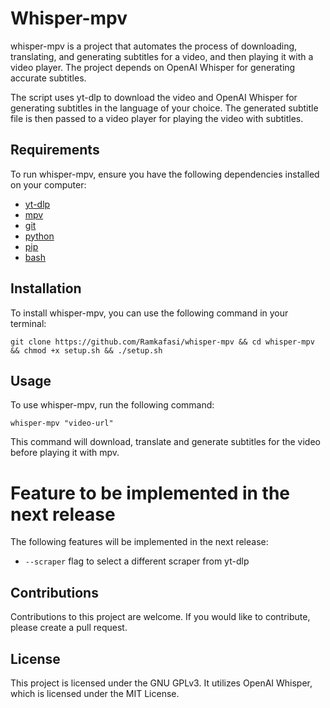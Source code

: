 # Whisper-mpv

whisper-mpv is a project that automates the process of downloading, translating, and generating subtitles for a video, and then playing it with a video player. The project depends on OpenAI Whisper for generating accurate subtitles.

The script uses yt-dlp to download the video and OpenAI Whisper for generating subtitles in the language of your choice. The generated subtitle file is then passed to a video player for playing the video with subtitles.

## Requirements

To run whisper-mpv, ensure you have the following dependencies installed on your computer:

- [yt-dlp](https://github.com/yt-dlp/yt-dlp)
- [mpv](https://mpv.io/) 
- [git](https://git-scm.com/)
- [python](https://www.python.org/)
- [pip](https://pypi.org/project/pip/)
- [bash](https://www.gnu.org/software/bash/)

## Installation

To install whisper-mpv, you can use the following command in your terminal:

```
git clone https://github.com/Ramkafasi/whisper-mpv && cd whisper-mpv && chmod +x setup.sh && ./setup.sh
```
## Usage

To use whisper-mpv, run the following command:

```
whisper-mpv "video-url"
```
This command will download, translate and generate subtitles for the video before playing it with mpv.

# Feature to be implemented in the next release

The following features will be implemented in the next release:

- `--scraper` flag to select a different scraper from yt-dlp

## Contributions

Contributions to this project are welcome. If you would like to contribute, please create a pull request.

## License

This project is licensed under the GNU GPLv3. It utilizes OpenAI Whisper, which is licensed under the MIT License.

